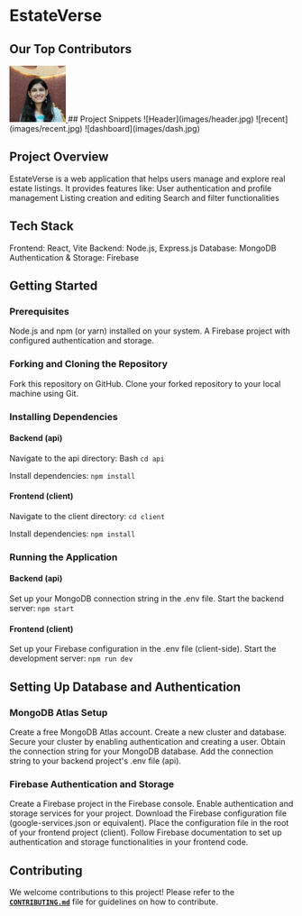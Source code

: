 # EstateVerse

## Our Top Contributors 
<a href="https://github.com/Ayu1C">
  <img src="images/Ayushi.jpeg" alt="Contributor 1" width="100"/>
</a>
## Project Snippets 
![Header](images/header.jpg)
![recent](images/recent.jpg)
![dashboard](images/dash.jpg)

## Project Overview

EstateVerse is a web application that helps users manage and explore real estate listings. It provides features like:
User authentication and profile management
Listing creation and editing 
Search and filter functionalities

## Tech Stack
Frontend: React, Vite
Backend: Node.js, Express.js
Database: MongoDB
Authentication & Storage: Firebase


## Getting Started

### Prerequisites

Node.js and npm (or yarn) installed on your system.
A Firebase project with configured authentication and storage.
### Forking and Cloning the Repository

Fork this repository on GitHub.
Clone your forked repository to your local machine using Git.

### Installing Dependencies

#### Backend (api)

Navigate to the api directory:
Bash
`cd api`

Install dependencies:
`npm install`

#### Frontend (client)

Navigate to the client directory:
`cd client`

Install dependencies:
`npm install`

### Running the Application

#### Backend (api)
Set up your MongoDB connection string in the .env file.
Start the backend server:
`npm start`

#### Frontend (client)
Set up your Firebase configuration in the .env file (client-side).
Start the development server:
`npm run dev`

## Setting Up Database and Authentication

### MongoDB Atlas Setup

Create a free MongoDB Atlas account.
Create a new cluster and database.
Secure your cluster by enabling authentication and creating a user.
Obtain the connection string for your MongoDB database.
Add the connection string to your backend project's .env file (api).
### Firebase Authentication and Storage

Create a Firebase project in the Firebase console.
Enable authentication and storage services for your project.
Download the Firebase configuration file (google-services.json or equivalent).
Place the configuration file in the root of your frontend project (client).
Follow Firebase documentation to set up authentication and storage functionalities in your frontend code.

## Contributing
We welcome contributions to this project! Please refer to the **<code><a href="https://github.com/Sujal-2820/Real-Estate-Web-Application/blob/main/CONTRIBUTING.md">CONTRIBUTING.md</a></code>** file for guidelines on how to contribute.
